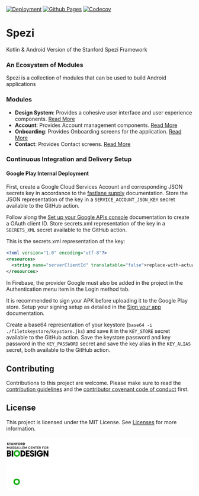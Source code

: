 [![Deployment](https://github.com/StanfordSpezi/SpeziKt/actions/workflows/deployment.yml/badge.svg)](https://github.com/StanfordSpezi/SpeziKt/actions/workflows/deployment.yml)
[![Github Pages](https://github.com/StanfordSpezi/SpeziKt/actions/workflows/pages/pages-build-deployment/badge.svg?branch=gh-pages)](https://github.com/StanfordSpezi/SpeziKt/actions/workflows/pages/pages-build-deployment)
[![Codecov](https://codecov.io/gh/StanfordSpezi/SpeziKt/branch/main/graph/badge.svg)](https://app.codecov.io/gh/StanfordSpezi/SpeziKt)


# Spezi

Kotlin &amp; Android Version of the Stanford Spezi Framework


### An Ecosystem of Modules

Spezi is a collection of modules that can be used to build Android applications


### Modules

- **Design System**: Provides a cohesive user interface and user experience
  components. [Read More](./modules/design/README.md)
- **Account**: Provides Account management components. [Read More](./modules/account/README.md)
- **Onboarding**: Provides Onboarding screens for the
  application. [Read More](./modules/onboarding/README.md)
- **Contact**: Provides Contact screens. [Read More](./contact/README.md)

### Continuous Integration and Delivery Setup

#### Google Play Internal Deployment

First, create a Google Cloud Services Account and corresponding JSON secrets key in accordance to the [fastlane supply](https://docs.fastlane.tools/actions/supply/) documentation. Store the JSON representation of the key in a `SERVICE_ACCOUNT_JSON_KEY` secret available to the GitHub action.

Follow along
the [Set up your Google APIs console](https://developer.android.com/identity/sign-in/credential-manager-siwg#set-google)
documentation to create a OAuth client ID. Store secrets.xml representation of the key in
a `SECRETS_XML` secret available to the GitHub action.

This is the secrets.xml representation of the key:

```xml
<?xml version="1.0" encoding="utf-8"?>
<resources>
  <string name="serverClientId" translatable="false">replace-with-actual-id</string>
</resources>
```

In Firebase, the provider Google must also be added in the project in the Authentication menu item
in the Login method tab.

It is recommended to sign your APK before uploading it to the Google Play store. Setup your signing setup as detailed in the [Sign your app](https://developer.android.com/studio/publish/app-signing.html) documentation.

Create a base64 representation of your keystore (`base64 -i ./filetokeystore/keystore.jks`) and save
it in the `KEY_STORE` secret available to the GitHub action. Save the keystore password and key
password in the `KEY_PASSWORD` secret and save the key alias in the `KEY_ALIAS` secret, both
available to the GitHub action.


## Contributing

Contributions to this project are welcome. Please make sure to read the [contribution guidelines](https://github.com/StanfordSpezi/.github/blob/main/CONTRIBUTING.md) and the [contributor covenant code of conduct](https://github.com/StanfordSpezi/.github/blob/main/CODE_OF_CONDUCT.md) first.


## License

This project is licensed under the MIT License. See [Licenses](https://github.com/StanfordSpezi/Spezi/tree/main/LICENSES) for more information.

![Spezi Footer](https://raw.githubusercontent.com/StanfordSpezi/.github/main/assets/Footer.png#gh-light-mode-only)
![Spezi Footer](https://raw.githubusercontent.com/StanfordSpezi/.github/main/assets/Footer~dark.png#gh-dark-mode-only)
